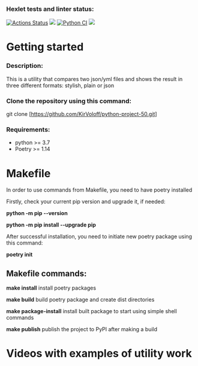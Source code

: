 ### Hexlet tests and linter status:
[![Actions Status](https://github.com/KirVoloff/python-project-50/workflows/hexlet-check/badge.svg)](https://github.com/KirVoloff/python-project-50/actions)
<a href="https://codeclimate.com/github/KirVoloff/python-project-50/maintainability"><img src="https://api.codeclimate.com/v1/badges/33dd7be23993e377a447/maintainability" /></a>
[![Python CI](https://github.com/KirVoloff/python-project-50/actions/workflows/pyci.yml/badge.svg)](https://github.com/KirVoloff/python-project-50/actions/workflows/pyci.yml)
<a href="https://codeclimate.com/github/KirVoloff/python-project-50/test_coverage"><img src="https://api.codeclimate.com/v1/badges/33dd7be23993e377a447/test_coverage" /></a>

# Getting started

### Description:

This is a utility that compares two json/yml files and shows the result in three different formats: stylish, plain or json

### Clone the repository using this command:

git clone [https://github.com/KirVoloff/python-project-50.git]

### Requirements:

* python >= 3.7
* Poetry >= 1.14

# Makefile

In order to use commands from Makefile, you need to have poetry installed

Firstly, check your current pip version and upgrade it, if needed:

**python -m pip --version**

**python -m pip install --upgrade pip**

After successful installation, you need to initiate new poetry package using this command:

**poetry init**

## Makefile commands:
**make install** install poetry packages

**make build** build poetry package and create dist directories

**make package-install** install built package to start using simple shell commands

**make publish** publish the project to PyPI after making a build


# Videos with examples of utility work
